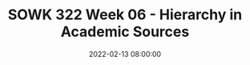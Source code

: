 ---
layout: single_presentation
name: sowk-322-week-06-hierarchy-in-academic-sources.md
title: "SOWK 322 Week 06 - Hierarchy in Academic Sources"
date:  2022-02-13 08:00:00
presentation_id: 4OK949
permalink: /4OK949/
redirect_from:
  - /presentations/4OK949/sowk-322-week-06-hierarchy-in-academic-sources
slides: 
  - slide_name: deck-7940-large-0.jpeg
    slide_text: >
      <p>HIERARCHY IN ACADEMIC SOURCES
      and Researching Advice for Social Work Students</p>
      
  - slide_name: deck-7940-large-1.jpeg
    slide_text: >
      <p>Practice writing
      🦁 📝 📒 broadly, deeply, and critically
      Read
      (Robbins, 2016)
      Have Courage</p>
      
  - slide_name: deck-7940-large-2.jpeg
    slide_text: >
      <p>START BROAD Wikipedia General google search
      Academic Database Google Scholar</p>
      
  - slide_name: deck-7940-large-3.jpeg
    slide_text: >
      <p>The original materials on which other research is based Primary
      Original written works (i.e. poems, diaries, court records, interviews, surveys, and original research/fieldwork) Research published in scholarly/academic journals.
      SOURCES IN ACADEMIC LEARNING
      (McQuade University Library, 2018)</p>
      
  - slide_name: deck-7940-large-4.jpeg
    slide_text: >
      <p>Sources are those that describe or analyze primary sources Secondary
      Reference materials (i.e. dictionaries, encyclopedias, textbooks) Books and articles that interpret, review, or synthesize original research/fieldwork.
      SOURCES IN ACADEMIC LEARNING
      (McQuade University Library, 2018)</p>
      
  - slide_name: deck-7940-large-5.jpeg
    slide_text: >
      <p>Used to organize and locate secondary and primary sources Tertiary
      Indexes (provide citations that fully identify a work) Abstracts (summarize the primary or secondary sources) Databases (usually include abstracts and resources)
      SOURCES IN ACADEMIC LEARNING
      (McQuade University Library, 2018)</p>
      
  - slide_name: deck-7940-large-6.jpeg
    slide_text: >
      <p>Easier Source
      HIERARCHY OF SOURCES
      ➤
      Personal opinions
      ➤
      Information from an individual
      ➤
      Information from crowdsourced information (i.e. Wikipedia)
      ➤
      Information from an organization
      ➤
      Information from a governmental organization
      ➤
      Information from a scholarly source
      ➤
      Laws or other such primary sources
      ➤
      Peer-reviewed sources
      Better Academic Source</p>
      
  - slide_name: deck-7940-large-7.jpeg
    slide_text: >
      <p>Authority Purpose Publication &amp; Format Relevance Date of Publication Documentation (Berkeley Library University of California, 2018)
      SOURCES IN ACADEMIC LEARNING</p>
      
presentation_description: >
  <p>Knowing how to start a research project and get to the end is challenging. Developing your academic voice can take years and is an area in which we can continually grow. In our academic writing, especially as we are just starting, it can be challenging to determine the best source to use.</p>
  <p>Robbins (2016) describes how social work students can find their academic voice through reading, practicing writing, and having the courage to receive feedback.</p>
  
downloadable_slides: deck-7940.pdf
slides_count: 8
header:
  teaser: deck-7940-thumb-0.jpeg
presentation_video: >
  <iframe width="560" height="315" src="https://www.youtube.com/embed/nNtFzoYlJkk?si=VuGtjHRN_73uovON" title="YouTube video player" frameborder="0" allow="accelerometer; autoplay; clipboard-write; encrypted-media; gyroscope; picture-in-picture; web-share" referrerpolicy="strict-origin-when-cross-origin" allowfullscreen></iframe>
location: "Heritage University"
tags:
  - Heritage University
  - BASW Program
  - SOWK 322
---